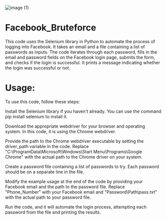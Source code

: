 ![image (1)](https://github.com/HannibalXV/Facebook_Bruteforce/assets/77382530/7f5eb687-3574-45e8-9ce4-15d6bc112b68)

# Facebook_Bruteforce
This code uses the Selenium library in Python to automate the process of logging into Facebook. It takes an email and a file containing a list of passwords as inputs. The code iterates through each password, fills in the email and password fields on the Facebook login page, submits the form, and checks if the login is successful. It prints a message indicating whether the login was successful or not.

 # Usage:
To use this code, follow these steps:

Install the Selenium library if you haven't already. You can use the command pip install selenium to install it.

Download the appropriate webdriver for your browser and operating system. In this code, it is using the Chrome webdriver.

Provide the path to the Chrome webdriver executable by setting the driver_path variable in the code. Replace "C:\\ProgramData\\Microsoft\\Windows\\Start Menu\\Programs\\Google Chrome" with the actual path to the Chrome driver on your system.

Create a password file containing a list of passwords to try. Each password should be on a separate line in the file.

Modify the example usage at the end of the code by providing your Facebook email and the path to the password file. Replace "Phone_Number" with your Facebook email and "Password\Path\pass.txt" with the actual path to your password file.

Run the code, and it will automate the login process, attempting each password from the file and printing the results.
